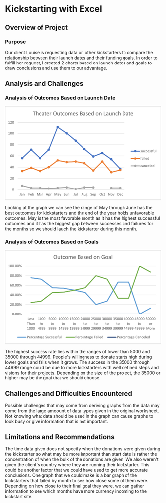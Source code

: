 # Kickstarting with Excel

## Overview of Project

### Purpose
Our client Louise is requesting data on other kickstarters to compare the relationship between their launch dates and their funding goals. In order to fulfill her request, I created 2 charts based on launch dates and goals to draw conclusions and use them to our advantage. 

## Analysis and Challenges

### Analysis of Outcomes Based on Launch Date
![Success of projects based on date launched](Resources/Theater_Outcomes_vs_Launch.png)

Looking at the graph we can see the range of May through June has the best outcomes for kickstarters and the end of the year holds unfavorable outcomes. May is the most favorable month as it has the highest successful outcomes and it has the biggest gap between successes and failures for the months so we should lauch the kickstarter during this month.

### Analysis of Outcomes Based on Goals
![Percentage of successful projects based on their goal amounts](Resources/Outcomes_vs_Goals.png)

The highest success rate lies within the ranges of lower than 5000 and 35000 through 44999. People's willingness to donate starts high during lower goals and falls when it grows. The success in the 35000 through 44999 range could be due to more kickstarters with well defined steps and visions for their projects. Depending on the size of the project, the 35000 or higher may be the goal that we should choose.

## Challenges and Difficulties Encountered

Possible challenges that may come from deriving graphs from the data may come from the large amoount of data types given in the original worksheet. Not knowing what data should be used in the graph can cause graphs to look busy or give information that is not important. 

## Limitations and Recommendations

The time data given does not specify when the donations were given during the kickstarter so what may be more important than start date is rather the concentration of when the bulk of the donations are given. We also weren't given the client's country where they are running their kickstarter. This could be another factor that we could have used to get more accurate conclusions. One graph that we could make is a bar graph of the kickstarters that failed by month to see how close some of them were. Depending on how close to their final goal they were, we can gather information to see which months have more currency incoming to the kickstart site.
